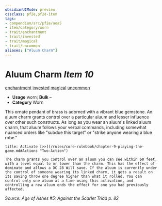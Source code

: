 ```yaml
---
obsidianUIMode: preview
cssclass: pf2e,pf2e-item
tags:
- compendium/src/pf2e/aoa5
- item/category/worn
- trait/enchantment
- trait/invested
- trait/magical
- trait/uncommon
aliases: ["Aluum Charm"]
---
```

# Aluum Charm *Item 10*  
[enchantment](/rules/traits/enchantment.md)  [invested](/rules/traits/invested.md)  [magical](/rules/traits/magical.md)  [uncommon](/rules/traits/uncommon.md)  

- **Usage** worn; **Bulk** –
- **Category** Worn

This ornate pendant of brass is adorned with a vibrant blue gemstone. An aluum charm grants control over a particular aluum and lesser influence over other such constructs. As long as you wear an aluum's linked aluum charm, that aluum follows your verbal commands, including somewhat nuanced orders like "subdue this target" or "strike anyone wearing a blue robe."

```ad-embed-ability
title: Activate [>>](/rules/core-rulebook/chapter-9-playing-the-game.md#Actions "Two-Action")

The charm grants you control over an aluum you can see within 60 feet, with a level equal to or lower than the charm. This has the effect of dominate and allows a DC 28 Will save. If the aluum is currently under the control of someone wearing its linked charm, it gets a result on its saving throw one degree higher than what it rolled. You can control only one aluum at a time using this activation, and controlling a new aluum ends the effect for one you had previously affected.
```

*Source: Age of Ashes #5: Against the Scarlet Triad p. 82*